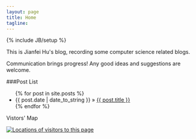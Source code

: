 ```yaml
---
layout: page
title: Home
tagline: 
---
```

{% include JB/setup %}

This is Jianfei Hu's blog, recording some computer science related blogs.

Communication brings progress! Any good ideas and suggestions are welcome.
    
###Post List

<ul class="posts">
  {% for post in site.posts %}
    <li><span>{{ post.date | date_to_string }}</span> &raquo; <a href="{{ BASE_PATH }}{{ post.url }}">{{ post.title }}</a></li>
  {% endfor %}
</ul>

Vistors' Map
<div id="clustrmaps-widget"></div>
<script type="text/javascript">var _clustrmaps = {'url' : 'http://bluesea147.github.com/', 'user' : 1045855, 'server' : '4', 'id' : 'clustrmaps-widget', 'version' : 1, 'date' : '2012-09-22', 'lang' : 'zh', 'corners' : 'square' };(function (){ var s = document.createElement('script'); s.type = 'text/javascript'; s.async = true; s.src = 'http://www4.clustrmaps.com/counter/map.js'; var x = document.getElementsByTagName('script')[0]; x.parentNode.insertBefore(s, x);})();</script><noscript><a href="http://www4.clustrmaps.com/user/70bff55f"><img src="http://www4.clustrmaps.com/stats/maps-no_clusters/bluesea147.github.com--thumb.jpg" alt="Locations of visitors to this page" /></a></noscript>

